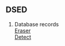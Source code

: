 ## DSED 

1. Database records  
   [Eraser](https://github.com/zytzjx/dsederaser/blob/master/readme.md)  
   [Detect](https://github.com/zytzjx/dseddetect/blob/master/readme.md)  